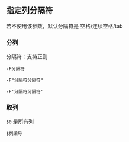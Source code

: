 ##  指定列分隔符
若不使用该参数，默认分隔符是 空格/连续空格/tab

###   分列
分隔符：支持正则
```shell
-F分隔符
```
```shell
-F"分隔符分隔符"
```
```shell
-F'分隔符分隔符'
```


###   取列
`$0` 是所有列
```shell
$列编号
```
